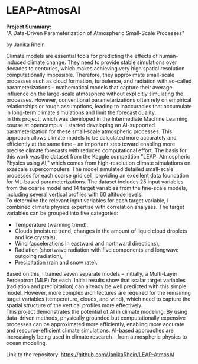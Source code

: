 # LEAP-AtmosAI

**Project Summary:**  
"A Data-Driven Parameterization of Atmospheric Small-Scale Processes"  

by Janika Rhein  

Climate models are essential tools for predicting the effects of human-induced climate change. They
need to provide stable simulations over decades to centuries, which makes achieving very high
spatial resolution computationally impossible. Therefore, they approximate small-scale processes
such as cloud formation, turbulence, and radiation with so-called parameterizations – mathematical
models that capture their average influence on the large-scale atmosphere without explicitly
simulating the processes. However, conventional parameterizations often rely on empirical
relationships or rough assumptions, leading to inaccuracies that accumulate in long-term climate
simulations and limit the forecast quality.  
In this project, which was developed in the Intermediate Machine Learning course at opencampus, I
started developing an AI-supported parameterization for these small-scale atmospheric processes.
This approach allows climate models to be calculated more accurately and efficiently at the same
time – an important step toward enabling more precise climate forecasts with reduced
computational effort. The basis for this work was the dataset from the Kaggle competition "LEAP:
Atmospheric Physics using AI," which comes from high-resolution climate simulations on exascale
supercomputers. The model simulated detailed small-scale processes for each coarse grid cell,
providing an excellent data foundation for ML-based parameterizations. The dataset includes 25
input variables from the coarse model and 14 target variables from the fine-scale models, including
several vertical profiles with 60 altitude levels.  
To determine the relevant input variables for each target variable, I combined climate physics
expertise with correlation analyses. The target variables can be grouped into five categories:

- Temperature (warming trend),  
- Clouds (moisture trend, changes in the amount of liquid cloud droplets and ice crystals),  
- Wind (accelerations in eastward and northward directions),  
- Radiation (shortwave radiation with five components and longwave outgoing radiation),  
- Precipitation (rain and snow rate).  
 
Based on this, I trained seven separate models – initially, a Multi-Layer Perceptron (MLP) for each.
Initial results show that scalar target variables (radiation and precipitation) can already be well
predicted with this simple model. However, more complex architectures are required for the
remaining target variables (temperature, clouds, and wind), which need to capture the spatial
structure of the vertical profiles more effectively.  
This project demonstrates the potential of AI in climate modeling: By using data-driven methods,
physically grounded but computationally expensive processes can be approximated more efficiently,
enabling more accurate and resource-efficient climate simulations. AI-based approaches are
increasingly being used in climate research – from atmospheric physics to ocean modeling.  

Link to the repository: https://github.com/JanikaRhein/LEAP-AtmosAI
